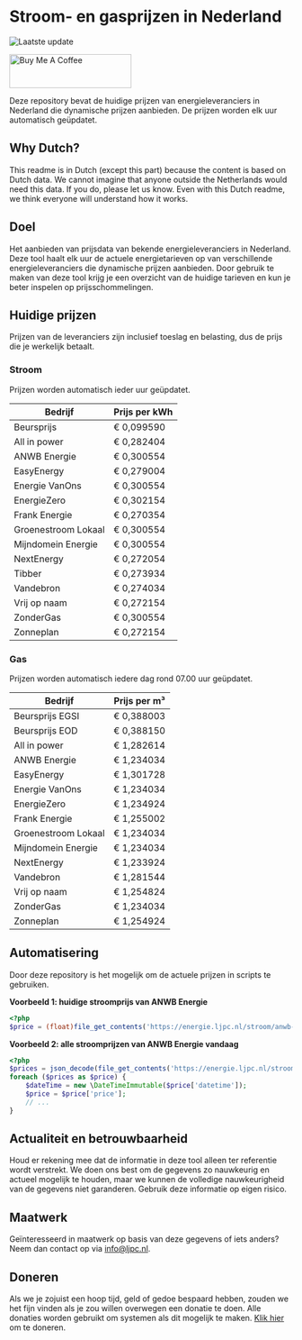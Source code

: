 # Stroom- en gasprijzen in Nederland

![Laatste update](https://img.shields.io/badge/laatste%20update-2024--10--22%2021%3A00%20CET-brightgreen)

<a href="https://www.buymeacoffee.com/Lars-" target="_blank"><img src="https://cdn.buymeacoffee.com/buttons/v2/default-orange.png" alt="Buy Me A Coffee" height="60" style="height: 60px !important;width: 217px !important;" ></a>

Deze repository bevat de huidige prijzen van energieleveranciers in Nederland die dynamische prijzen aanbieden. De prijzen worden elk uur automatisch geüpdatet.

## Why Dutch?

This readme is in Dutch (except this part) because the content is based on Dutch data. We cannot imagine that anyone outside the Netherlands would need this data. If you do, please let us know. Even with this Dutch readme, we think
everyone will understand how it works.

## Doel

Het aanbieden van prijsdata van bekende energieleveranciers in Nederland. Deze tool haalt elk uur de actuele energietarieven op van verschillende energieleveranciers die dynamische prijzen aanbieden. Door gebruik te maken van deze tool
krijg je een overzicht van de huidige tarieven en kun je beter inspelen op prijsschommelingen.

## Huidige prijzen

Prijzen van de leveranciers zijn inclusief toeslag en belasting, dus de prijs die je werkelijk betaalt.

### Stroom

Prijzen worden automatisch ieder uur geüpdatet.

 Bedrijf | Prijs per kWh 
---------|---------------
Beursprijs | € 0,099590
All in power | € 0,282404
ANWB Energie | € 0,300554
EasyEnergy | € 0,279004
Energie VanOns | € 0,300554
EnergieZero | € 0,302154
Frank Energie | € 0,270354
Groenestroom Lokaal | € 0,300554
Mijndomein Energie | € 0,300554
NextEnergy | € 0,272054
Tibber | € 0,273934
Vandebron | € 0,274034
Vrij op naam | € 0,272154
ZonderGas | € 0,300554
Zonneplan | € 0,272154


### Gas

Prijzen worden automatisch iedere dag rond 07.00 uur geüpdatet.

 Bedrijf | Prijs per m³ 
---------|--------------
Beursprijs EGSI | € 0,388003
Beursprijs EOD | € 0,388150
All in power | € 1,282614
ANWB Energie | € 1,234034
EasyEnergy | € 1,301728
Energie VanOns | € 1,234034
EnergieZero | € 1,234924
Frank Energie | € 1,255002
Groenestroom Lokaal | € 1,234034
Mijndomein Energie | € 1,234034
NextEnergy | € 1,233924
Vandebron | € 1,281544
Vrij op naam | € 1,254824
ZonderGas | € 1,234034
Zonneplan | € 1,254924


## Automatisering

Door deze repository is het mogelijk om de actuele prijzen in scripts te gebruiken.

**Voorbeeld 1: huidige stroomprijs van ANWB Energie**

```php
<?php
$price = (float)file_get_contents('https://energie.ljpc.nl/stroom/anwb-energie-nu.txt');

```

**Voorbeeld 2: alle stroomprijzen van ANWB Energie vandaag**

```php
<?php
$prices = json_decode(file_get_contents('https://energie.ljpc.nl/stroom/all-in-power-vandaag.json'),true);
foreach ($prices as $price) {
    $dateTime = new \DateTimeImmutable($price['datetime']);
    $price = $price['price'];
    // ...
}
```

## Actualiteit en betrouwbaarheid

Houd er rekening mee dat de informatie in deze tool alleen ter referentie wordt verstrekt. We doen ons best om de gegevens zo nauwkeurig en actueel mogelijk te houden, maar we kunnen de volledige nauwkeurigheid van de gegevens niet
garanderen. Gebruik deze informatie op eigen risico.

## Maatwerk

Geïnteresseerd in maatwerk op basis van deze gegevens of iets anders? Neem dan contact op
via [info@ljpc.nl](mailto:info@ljpc.nl?subject=Energie%20prijzen).

## Doneren

Als we je zojuist een hoop tijd, geld of gedoe bespaard hebben, zouden we het fijn vinden als je zou willen overwegen een
donatie te doen. Alle donaties worden gebruikt om systemen als dit mogelijk te
maken. [Klik hier](https://www.buymeacoffee.com/Lars-) om te doneren.
